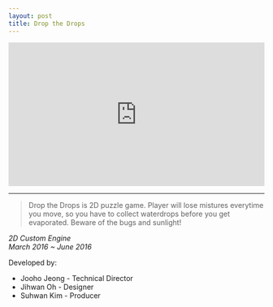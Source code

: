 ```yaml
---
layout: post
title: Drop the Drops
---
```

<style>.embed-container { position: relative; padding-bottom: 56.25%; height: 0; overflow: hidden; max-width: 100%; } .embed-container iframe, .embed-container object, .embed-container embed { position: absolute; top: 0; left: 0; width: 100%; height: 100%; }</style><div class='embed-container'><iframe src='https://www.youtube.com/embed/undefined' frameborder='0' allowfullscreen></iframe></div>
<!--more-->
-----

>Drop the Drops is 2D puzzle game. Player will lose mistures everytime you move, so you have to collect waterdrops before you get evaporated. Beware of the bugs and sunlight!

<em>
2D Custom Engine<br/>
March 2016 ~ June 2016
</em>

Developed by:
* Jooho Jeong - Technical Director
* Jihwan Oh - Designer
* Suhwan Kim - Producer

